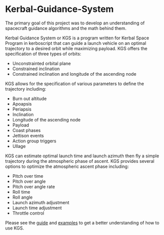 # Kerbal-Guidance-System

The primary goal of this project was to develop an understanding of spacecraft guidance algorithms and the math behind them.

Kerbal Guidance System or KGS is a program written for Kerbal Space Program in kerboscript that can guide a launch vehicle on an optimal trajectory to a desired orbit while maximizing payload. KGS offers the specification of three types of orbits:

* Unconstrainted orbital plane
* Constrained inclination
* Constrained inclination and longitude of the ascending node

KGS allows for the specification of various parameters to define the trajectory including:

* Burn out altitude
* Apoapsis
* Periapsis
* Inclination
* Longitude of the ascending node
* Payload
* Coast phases
* Jettison events
* Action group triggers
* Ullage

KGS can estimate optimal launch time and launch azimuth then fly a simple trajectory during the atmospheric phase of ascent. KGS provides several options to optimize the atmospheric ascent phase including:

* Pitch over time
* Pitch over angle
* Pitch over angle rate
* Roll time
* Roll angle
* Launch azimuth adjustment
* Launch time adjustment
* Throttle control

Please see the [guide](https://github.com/TomTheLion/Kerbal-Guidance-System/blob/main/documents/guide.md) and [examples](https://github.com/TomTheLion/Kerbal-Guidance-System/blob/main/examples/) to get a better understanding of how to use KGS.

